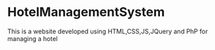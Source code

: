 # HotelManagementSystem

This is a website developed using HTML,CSS,JS,JQuery and PhP for managing a hotel

